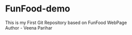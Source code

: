 # FunFood-demo
This is my First Git Repository based on FunFood WebPage
<br/>
Author - Veena Parihar
